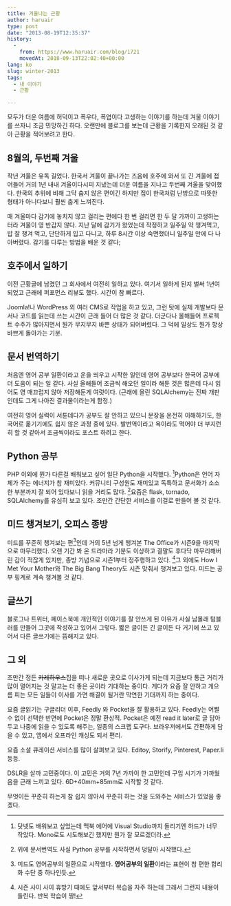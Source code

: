 ```yaml
---
title: 겨울나는 근황
author: haruair
type: post
date: "2013-08-19T12:35:37"
history:
  - 
    from: https://www.haruair.com/blog/1721
    movedAt: 2018-09-13T22:02:40+00:00
lang: ko
slug: winter-2013
tags:
  - 내 이야기
  - 근황

---
```

모두가 더운 여름에 허덕이고 폭우다, 폭염이다 고생하는 이야기를 하는데 겨울 이야기를 쓰자니 조금 민망하긴 하다. 오랜만에 블로그를 보는데 근황을 기록한지 오래된 것 같아 근황을 적어보려고 한다.

## 8월의, 두번째 겨울

작년 겨울은 유독 길었다. 한국서 겨울이 끝나가는 즈음에 호주에 와서 또 긴 겨울에 접어들어 거의 1년 내내 겨울이다시피 지냈는데 더운 여름을 지나고 두번째 겨울을 맞이했다. 한국의 추위에 비해 그닥 춥지 않은 편이긴 하지만 집이 한국처럼 난방으로 따뜻한 형태가 아니다보니 훨씬 춥게 느껴진다.

매 겨울마다 감기에 놓치지 않고 걸리는 편에다 한 번 걸리면 한 두 달 가까이 고생하는 터라 겨울이 영 반갑지 않다. 지난 달에 감기가 왔었는데 작정하고 일주일 약 챙겨먹고, 밥 잘 챙겨 먹고, 단단하게 입고 다니고, 하루 8시간 이상 숙면했더니 일주일 만에 다 나아버렸다. 감기를 다루는 방법을 배운 것 같다;

## 호주에서 일하기

이전 근황글에 남겼던 그 회사에서 여전히 일하고 있다. 여기서 일하게 된지 벌써 1년여 되었고 근래에 퍼포먼스 리뷰도 했다. 시간이 참 빠르다.

Joomla!나 WordPress 외 여러 CMS로 작업을 하고 있고, 그런 탓에 실제 개발보다 문서나 코드를 읽는데 쓰는 시간이 근래 들어 더 많은 것 같다. 더군다나 올해들어 프로젝트 수주가 많아지면서 뭔가 무지무지 바쁜 상태가 되어버렸다. 그 덕에 일상도 뭔가 항상 바쁘게 돌아가는 기분.

## 문서 번역하기

처음엔 영어 공부 일환이라고 운을 띄우고 시작한 일인데 영어 공부보다 한국어 공부에 더 도움이 되는 일 같다. 사실 올해들어 조금씩 해오던 일이라 해둔 것은 많은데 다시 읽어도 영 매끄럽지 않아 저장해둔게 여럿이다. (근래에 올린 SQLAlchemy는 진짜 개판인데도 그게 나아진 결과물이라는게 함정.)

여전히 영어 실력이 서툰데다가 공부도 잘 안하고 있으니 문장을 온전히 이해하기도, 한국어로 옮기기에도 쉽지 않은 과정 중에 있다. 발번역이라고 욕이라도 먹어야 더 부지런히 할 것 같아서 조금씩이라도 포스트 하려고 한다.

## Python 공부

PHP 이외에 뭔가 다른걸 배워보고 싶어 일단 Python을 시작했다. [^1]Python은 언어 자체가 주는 에너지가 참 재미있다. 커뮤니티 구성원도 재미있고 독특하고 문서화가 소소한 부분까지 잘 되어 있다보니 읽을 거리도 많다. [^2]요즘은 flask, tornado, SQLAlchemy를 유심히 보고 있다. 조만간 간단한 서비스를 이걸로 만들어 볼 것 같다.

## 미드 챙겨보기, 오피스 종방

미드를 꾸준히 챙겨보는 편[^3]인데 거의 5년 넘게 챙겨본 The Office가 시즌9을 마지막으로 마무리했다. 오랜 기간 봐 온 드라마라 기분도 이상하고 결말도 후다닥 마무리해버린 감이 적잖게 있지만, 종방 기념으로 시즌1부터 정주행하고 있다. [^4]그 외에도 How I Met Your Mother와 The Big Bang Theory도 시즌 맞춰서 챙겨보고 있다. 미드는 공부 핑계로 계속 챙겨볼 것 같다.

## 글쓰기

블로그나 트위터, 페이스북에 개인적인 이야기를 잘 안쓰게 된 이유가 사실 남몰래 텀블러를 만들어 그곳에 작성하고 있어서 그렇다. 짧은 글이든 긴 글이든 다 거기에 쓰고 있어서 다른 글쓰기에는 뜸해지고 있다.

## 그 외

조만간 정든 <del>카레하우스</del>집을 떠나 새로운 곳으로 이사가게 되는데 지금보다 통근 거리가 많이 멀어지는 것 말고는 더 좋은 곳이라 기대하는 중이다. 게다가 요즘 잘 안하고 게으름 피는 모든 일들이 이사를 가면 해결이 될거란 막연한 기대까지 하는 중이다.

요즘 글읽기는 구글리더 이후, Feedly 와 Pocket을 잘 활용하고 있다. Feedly는 어쩔 수 없이 선택한 반면에 Pocket은 정말 환상적. Pocket은 예전 read it later로 글 담아두고 나중에 읽을 수 있도록 해주는, 일종의 스크랩 도구다. 브라우저에서도 간편하게 담을 수 있고, 앱에서 오프라인 캐싱도 되서 편리.

요즘 소셜 큐레이션 서비스를 많이 살펴보고 있다. Editoy, Storify, Pinterest, Paper.li 등등.

DSLR을 살까 고민중이다. 이 고민은 거의 7년 가까이 한 고민인데 구입 시기가 가까웠음을 근래 느끼고 있다. 6D+40mm+85mm로 시작할 것 같다.

무엇이든 꾸준히 하는게 참 쉽지 않아서 꾸준히 하는 것을 도와주는 서비스가 있었음 좋겠다.

[^1]:    
    닷넷도 배워보고 싶었는데 맥북 에어에 Visual Studio까지 돌리기엔 하드가 너무 작았다. Mono로도 시도해보긴 했지만 뭔가 잘 모르겠더라.

[^2]:    
    위에 문서번역도 사실 Python 공부를 시작하면서 덩달아 시작했다.

[^3]:    
    미드도 영어공부의 일환으로 시작했다. **영어공부의 일환**이라는 표현이 참 편한 합리화 수단 중 하나인듯.

[^4]:    
    시즌 사이 사이 휴방기 때에도 앞서부터 복습을 자주 하는데 그래서 그런지 내용이 들린다. 반복 학습이 짱!